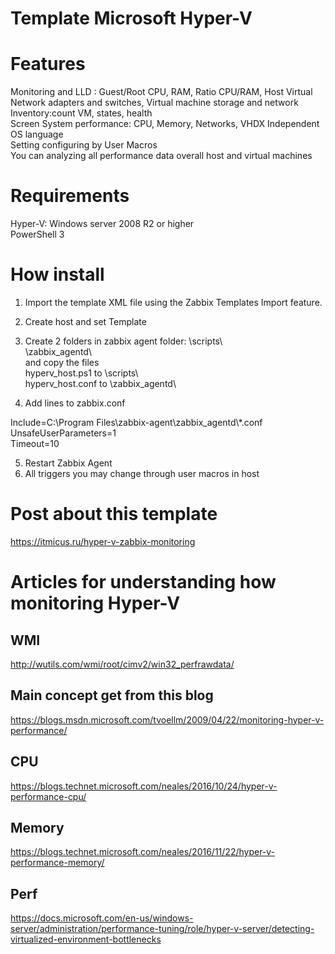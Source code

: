 # Template Microsoft Hyper-V

# Features

Monitoring and LLD : Guest/Root CPU, RAM, Ratio CPU/RAM, Host Virtual Network adapters and switches, Virtual machine storage and network
Inventory:count VM, states, health  
Screen System performance: CPU, Memory, Networks, VHDX 
Independent OS language  
Setting configuring by User Macros  
You can analyzing all performance data overall host and virtual machines

# Requirements
Hyper-V: Windows server 2008 R2 or higher  
PowerShell 3  

# How install
1. Import the template XML file using the Zabbix Templates Import feature.

2. Create host and set Template

3. Create 2 folders in zabbix agent folder:
\scripts\  
\zabbix_agentd\  
and copy the files  
hyperv_host.ps1 to \scripts\  
hyperv_host.conf to \zabbix_agentd\  

4. Add lines to zabbix.conf

Include=C:\Program Files\zabbix-agent\zabbix_agentd\\*.conf  
UnsafeUserParameters=1  
Timeout=10  

5. Restart Zabbix Agent
6. All triggers you may change through user macros in host

# Post about this template
https://itmicus.ru/hyper-v-zabbix-monitoring


# Articles for understanding how monitoring Hyper-V
## WMI  
http://wutils.com/wmi/root/cimv2/win32_perfrawdata/  

## Main concept get from this blog  
https://blogs.msdn.microsoft.com/tvoellm/2009/04/22/monitoring-hyper-v-performance/  

## CPU  
https://blogs.technet.microsoft.com/neales/2016/10/24/hyper-v-performance-cpu/  

## Memory  
https://blogs.technet.microsoft.com/neales/2016/11/22/hyper-v-performance-memory/  

## Perf    
https://docs.microsoft.com/en-us/windows-server/administration/performance-tuning/role/hyper-v-server/detecting-virtualized-environment-bottlenecks  
